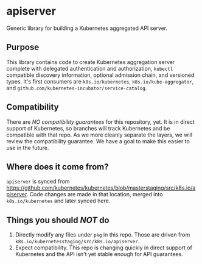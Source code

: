 # apiserver

Generic library for building a Kubernetes aggregated API server.


## Purpose

This library contains code to create Kubernetes aggregation server complete with delegated authentication and authorization,
`kubectl` compatible discovery information, optional admission chain, and versioned types.  It's first consumers are
`k8s.io/kubernetes`, `k8s.io/kube-aggregator`, and `github.com/kubernetes-incubator/service-catalog`.


## Compatibility

There are *NO compatibility guarantees* for this repository, yet.  It is in direct support of Kubernetes, so branches
will track Kubernetes and be compatible with that repo.  As we more cleanly separate the layers, we will review the
compatibility guarantee. We have a goal to make this easier to use in the future.


## Where does it come from?

`apiserver` is synced from https://github.com/kubernetes/kubernetes/blob/masterstaging/src/k8s.io/apiserver.
Code changes are made in that location, merged into `k8s.io/kubernetes` and later synced here.


## Things you should *NOT* do

 1. Directly modify any files under `pkg` in this repo.  Those are driven from `k8s.io/kubernetesstaging/src/k8s.io/apiserver`.
 2. Expect compatibility.  This repo is changing quickly in direct support of
    Kubernetes and the API isn't yet stable enough for API guarantees.
